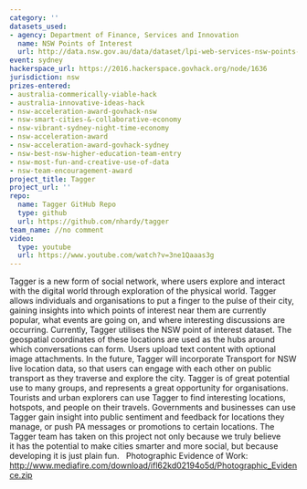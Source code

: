 ```yaml
---
category: ''
datasets_used:
- agency: Department of Finance, Services and Innovation
  name: NSW Points of Interest
  url: http://data.nsw.gov.au/data/dataset/lpi-web-services-nsw-points-of-interest
event: sydney
hackerspace_url: https://2016.hackerspace.govhack.org/node/1636
jurisdiction: nsw
prizes-entered:
- australia-commerically-viable-hack
- australia-innovative-ideas-hack
- nsw-acceleration-award-govhack-nsw
- nsw-smart-cities-&-collaborative-economy
- nsw-vibrant-sydney-night-time-economy
- nsw-acceleration-award
- nsw-acceleration-award-govhack-sydney
- nsw-best-nsw-higher-education-team-entry
- nsw-most-fun-and-creative-use-of-data
- nsw-team-encouragement-award
project_title: Tagger
project_url: ''
repo:
  name: Tagger GitHub Repo
  type: github
  url: https://github.com/nhardy/tagger
team_name: //no comment
video:
  type: youtube
  url: https://www.youtube.com/watch?v=3ne1Qaaas3g
---
```


Tagger is a new form of social network, where users explore and interact with the digital world through exploration of the physical world.
Tagger allows individuals and organisations to put a finger to the pulse of their city, gaining insights into which points of interest near them are currently popular, what events are going on, and where interesting discussions are occurring.
Currently, Tagger utilises the NSW point of interest dataset. The geospatial coordinates of these locations are used as the hubs around which conversations can form. Users upload text content with optional image attachments. In the future, Tagger will incorporate Transport for NSW live location data, so that users can engage with each other on public transport as they traverse and explore the city.
Tagger is of great potential use to many groups, and represents a great opportunity for organisations. Tourists and urban explorers can use Tagger to find interesting locations, hotspots, and people on their travels. Governments and businesses can use Tagger gain insight into public sentiment and feedback for locations they manage, or push PA messages or promotions to certain locations.
The Tagger team has taken on this project not only because we truly believe it has the potential to make cities smarter and more social, but because developing it is just plain fun.
 
Photographic Evidence of Work:
http://www.mediafire.com/download/ifl62kd02194o5d/Photographic_Evidence.zip